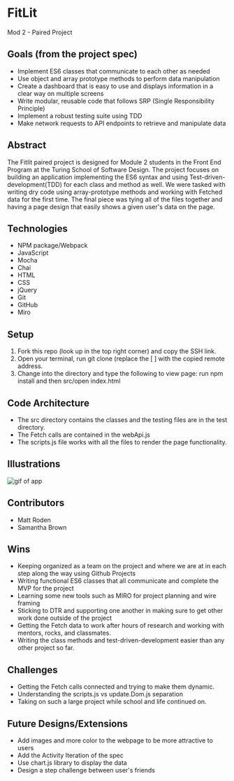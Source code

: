 # FitLit

Mod 2 - Paired Project

## Goals (from the project spec)

* Implement ES6 classes that communicate to each other as needed
* Use object and array prototype methods to perform data manipulation
* Create a dashboard that is easy to use and displays information in a clear way on multiple screens
* Write modular, reusable code that follows SRP (Single Responsibility Principle)
* Implement a robust testing suite using TDD
* Make network requests to API endpoints to retrieve and manipulate data

## Abstract

The Fitlit paired project is designed for Module 2 students in the Front End Program at the Turing School of Software Design. The project focuses on building an application implementing the ES6 syntax and using Test-driven-development(TDD) for each class and method as well. We were tasked with writing dry code using array-prototype methods and working with Fetched data for the first time. The final piece was tying all of the files together and having a page design that easily shows a given user's data on the page.

## Technologies

* NPM package/Webpack
* JavaScript
* Mocha
* Chai
* HTML
* CSS
* jQuery
* Git
* GitHub
* Miro

## Setup

1. Fork this repo (look up in the top right corner) and copy the SSH link.
2. Open your terminal, run git clone (replace the [ ] with the copied remote address.
3. Change into the directory and type the following to view page:
   run npm install and then src/open index.html

## Code Architecture  

* The src directory contains the classes and the testing files are in the test directory.
* The Fetch calls are contained in the webApi.js
* The scripts.js file works with all the files to render the page functionality.

## Illustrations

![gif of app](https://res.cloudinary.com/yoroden/image/upload/v1626820770/recording_theizy.gif)

## Contributors

* Matt Roden
* Samantha Brown

## Wins

* Keeping organized as a team on the project and where we are at in each step along the way using Github Projects
* Writing functional ES6 classes that all communicate and complete the MVP for the project
* Learning some new tools such as MIRO for project planning and wire framing
* Sticking to DTR and supporting one another in making sure to get other work done outside of the project
* Getting the Fetch data to work after hours of research and working with mentors, rocks, and classmates.
* Writing the class methods and test-driven-development easier than any other project so far.

## Challenges

* Getting the Fetch calls connected and trying to make them dynamic.
* Understanding the scripts.js vs update.Dom.js separation
* Taking on such a large project while school and life continued on. 

## Future Designs/Extensions

* Add images and more color to the webpage to be more attractive to users
* Add the Activity Iteration of the spec
* Use chart.js library to display the data
* Design a step challenge between user's friends
